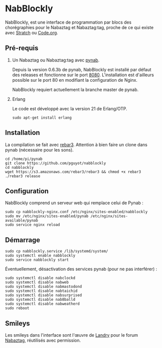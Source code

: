 # NabBlockly

NabBlockly, est une interface de programmation par blocs des chorégraphies pour le Nabaztag et Nabaztag:tag, proche de ce qui existe avec [Stratch](https://llk.github.io/scratch-gui/develop/) ou [Code.org](https://code.org/).

## Pré-requis

1. Un Nabaztag ou Nabaztag:tag avec [pynab](https://github.com/nabaztag2018/pynab).

    Depuis la version 0.6.3b de pynab, NabBlockly est installé par défaut des releases et fonctionne sur le port [8080](http://nabaztag.local:8080/). L'installation est d'ailleurs possible sur le port 80 en modifiant la configuration de Nginx.

    NabBlockly requiert actuellement la branche master de pynab.

2. Erlang

    Le code est développé avec la version 21 de Erlang/OTP.
    ```shell
    sudo apt-get install erlang
    ```

## Installation

La compilation se fait avec [rebar3](http://github.com/erlang/rebar3).
Attention à bien faire un clone dans pynab (nécessaire pour les sons).
```shell
cd /home/pi/pynab
git clone https://github.com/pguyot/nabblockly
cd nabblockly
wget https://s3.amazonaws.com/rebar3/rebar3 && chmod +x rebar3
./rebar3 release
```

## Configuration

NabBlockly comprend un serveur web qui remplace celui de Pynab :
```shell
sudo cp nabblockly-nginx.conf /etc/nginx/sites-enabled/nabblockly
sudo mv /etc/nginx/sites-enabled/pynab /etc/nginx/sites-available/pynab
sudo service nginx reload
```

## Démarrage

```shell
sudo cp nabblockly.service /lib/systemd/system/
sudo systemctl enable nabblockly
sudo service nabblockly start
```

Éventuellement, désactivation des services pynab (pour ne pas interférer) :
```shell
sudo systemctl disable nabclockd
sudo systemctl disable nabweb
sudo systemctl disable nabmastodond
sudo systemctl disable nabtaichid
sudo systemctl disable nabsurprised
sudo systemctl disable nab8balld
sudo systemctl disable nabweatherd
sudo reboot
```

Smileys
-----

Les smileys dans l'interface sont l'œuvre de [Landry](https://twitter.com/_Landry) pour le forum [Nabaztag](http://nabaztag.forumactif.fr/), réutilisés avec permission.
